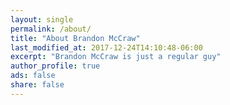 ```yaml
---
layout: single
permalink: /about/
title: "About Brandon McCraw"
last_modified_at: 2017-12-24T14:10:48-06:00
excerpt: "Brandon McCraw is just a regular guy"
author_profile: true
ads: false
share: false
---
```

